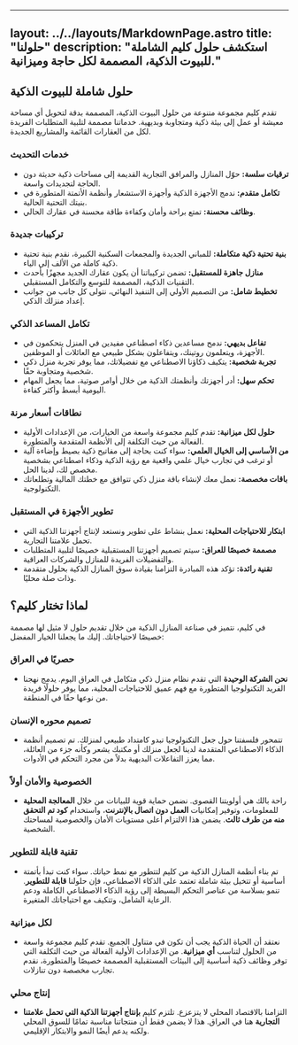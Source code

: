 
---
layout: ../../layouts/MarkdownPage.astro
title: "حلولنا"
description: "استكشف حلول كليم الشاملة للبيوت الذكية، المصممة لكل حاجة وميزانية."
---


## حلول شاملة للبيوت الذكية
تقدم كليم مجموعة متنوعة من حلول البيوت الذكية، المصممة بدقة لتحويل أي مساحة معيشة أو عمل إلى بيئة ذكية ومتجاوبة وبديهية. خدماتنا مصممة لتلبية المتطلبات الفريدة لكل من العقارات القائمة والمشاريع الجديدة.

### خدمات التحديث
*   **ترقيات سلسة:** حوّل المنازل والمرافق التجارية القديمة إلى مساحات ذكية حديثة دون الحاجة لتجديدات واسعة.
*   **تكامل متقدم:** ندمج الأجهزة الذكية وأجهزة الاستشعار وأنظمة الأتمتة المتطورة في بنيتك التحتية الحالية.
*   **وظائف محسنة:** تمتع براحة وأمان وكفاءة طاقة محسنة في عقارك الحالي.

### تركيبات جديدة
*   **بنية تحتية ذكية متكاملة:** للمباني الجديدة والمجمعات السكنية الكبيرة، نقدم بنية تحتية ذكية كاملة من الألف إلى الياء.
*   **منازل جاهزة للمستقبل:** تضمن تركيباتنا أن يكون عقارك الجديد مجهزًا بأحدث التقنيات الذكية، المصممة للتوسع والتكامل المستقبلي.
*   **تخطيط شامل:** من التصميم الأولي إلى التنفيذ النهائي، نتولى كل جانب من جوانب إعداد منزلك الذكي.

### تكامل المساعد الذكي
*   **تفاعل بديهي:** ندمج مساعدين ذكاء اصطناعي مفيدين في المنزل يتحكمون في الأجهزة، ويتعلمون روتينك، ويتفاعلون بشكل طبيعي مع العائلات أو الموظفين.
*   **تجربة شخصية:** يتكيف ذكاؤنا الاصطناعي مع تفضيلاتك، مما يوفر تجربة منزل ذكي شخصية ومتجاوبة حقًا.
*   **تحكم سهل:** أدر أجهزتك وأنظمتك الذكية من خلال أوامر صوتية، مما يجعل المهام اليومية أبسط وأكثر كفاءة.

### نطاقات أسعار مرنة
*   **حلول لكل ميزانية:** تقدم كليم مجموعة واسعة من الخيارات، من الإعدادات الأولية الفعالة من حيث التكلفة إلى الأنظمة المتقدمة والمتطورة.
*   **من الأساسي إلى الخيال العلمي:** سواء كنت بحاجة إلى مفاتيح ذكية بصيط وإضاءة آلية أو ترغب في تجارب خيال علمي واقعية مع رؤية الذكية وذكاء اصطناعي بشخصية مخصص لك، لدينا الحل.
*   **باقات مخصصة:** نعمل معك لإنشاء باقة منزل ذكي تتوافق مع خطتك المالية وتطلعاتك التكنولوجية.

### تطوير الأجهزة في المستقبل
*   **ابتكار للاحتياجات المحلية:** نعمل بنشاط على تطوير ونستعد لإنتاج أجهزتنا الذكية التي تحمل علامتنا التجارية.
*   **مصممة خصيصًا للعراق:** سيتم تصميم أجهزتنا المستقبلية خصيصًا لتلبية المتطلبات والتفضيلات الفريدة للمنازل والشركات العراقية.
*   **تقنية رائدة:** تؤكد هذه المبادرة التزامنا بقيادة سوق المنازل الذكية بحلول متقدمة وذات صلة محليًا.

## لماذا تختار كليم؟

في كليم، نتميز في صناعة المنازل الذكية من خلال تقديم حلول لا مثيل لها مصممة خصيصًا لاحتياجاتك. إليك ما يجعلنا الخيار المفضل:

### حصريًا في العراق
*   **نحن الشركة الوحيدة** التي تقدم نظام منزل ذكي متكامل في العراق اليوم. يدمج نهجنا الفريد التكنولوجيا المتطورة مع فهم عميق للاحتياجات المحلية، مما يوفر حلولًا فريدة من نوعها حقًا في المنطقة.

### تصميم محوره الإنسان
*   تتمحور فلسفتنا حول جعل التكنولوجيا تبدو كامتداد طبيعي لمنزلك. تم تصميم أنظمة الذكاء الاصطناعي المتقدمة لدينا لجعل منزلك أو مكتبك يشعر وكأنه جزء من العائلة، مما يعزز التفاعلات البديهية بدلاً من مجرد التحكم في الأدوات.

### الخصوصية والأمان أولاً
*   راحة بالك هي أولويتنا القصوى. نضمن حماية قوية للبيانات من خلال **المعالجة المحلية** للمعلومات، وتوفير إمكانيات **العمل دون اتصال بالإنترنت**، واستخدام **كود تم التحقق منه من طرف ثالث**. يضمن هذا الالتزام أعلى مستويات الأمان والخصوصية لمساحتك الشخصية.

### تقنية قابلة للتطوير
*   تم بناء أنظمة المنازل الذكية من كليم لتتطور مع نمط حياتك. سواء كنت تبدأ بأتمتة أساسية أو تتخيل بيئة شاملة تعتمد على الذكاء الاصطناعي، فإن حلولنا **قابلة للتطوير**. تنمو بسلاسة من عناصر التحكم البسيطة إلى رؤية الذكاء الاصطناعي الكاملة ودعم الرعاية الشامل، وتتكيف مع احتياجاتك المتغيرة.

### لكل ميزانية
*   نعتقد أن الحياة الذكية يجب أن تكون في متناول الجميع. تقدم كليم مجموعة واسعة من الحلول لتناسب **أي ميزانية**. من الإعدادات الأولية الفعالة من حيث التكلفة التي توفر وظائف ذكية أساسية إلى البيئات المستقبلية المصممة خصيصًا والمتطورة، نقدم تجارب مخصصة دون تنازلات.

### إنتاج محلي
*   التزامنا بالاقتصاد المحلي لا يتزعزع. تلتزم كليم **بإنتاج أجهزتنا الذكية التي تحمل علامتنا التجارية** هنا في العراق. هذا لا يضمن فقط أن منتجاتنا مناسبة تمامًا للسوق المحلي ولكنه يدعم أيضًا النمو والابتكار الإقليمي.
